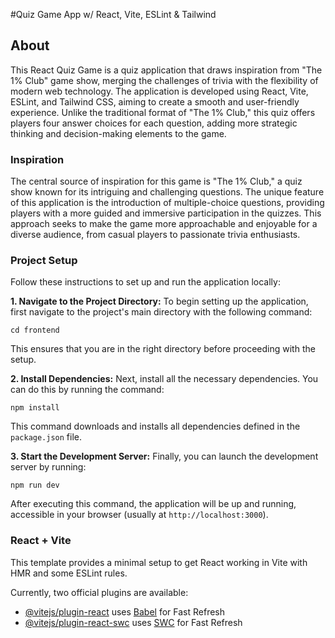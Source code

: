 #Quiz Game App w/ React, Vite, ESLint & Tailwind

## About

This React Quiz Game is a quiz application that draws inspiration from "The 1% Club" game show, merging the challenges of trivia with the flexibility of modern web technology. The application is developed using React, Vite, ESLint, and Tailwind CSS, aiming to create a smooth and user-friendly experience. Unlike the traditional format of "The 1% Club," this quiz offers players four answer choices for each question, adding more strategic thinking and decision-making elements to the game.

### Inspiration

The central source of inspiration for this game is "The 1% Club," a quiz show known for its intriguing and challenging questions. The unique feature of this application is the introduction of multiple-choice questions, providing players with a more guided and immersive participation in the quizzes. This approach seeks to make the game more approachable and enjoyable for a diverse audience, from casual players to passionate trivia enthusiasts.

### Project Setup

Follow these instructions to set up and run the application locally:

**1. Navigate to the Project Directory:** To begin setting up the application, first navigate to the project's main directory with the following command:

```
cd frontend
```

This ensures that you are in the right directory before proceeding with the setup.

**2. Install Dependencies:** Next, install all the necessary dependencies. You can do this by running the command:

```
npm install
```

This command downloads and installs all dependencies defined in the `package.json` file.

**3. Start the Development Server:** Finally, you can launch the development server by running:

```
npm run dev
```

After executing this command, the application will be up and running, accessible in your browser (usually at `http://localhost:3000`).

### React + Vite

This template provides a minimal setup to get React working in Vite with HMR and some ESLint rules.

Currently, two official plugins are available:

- [@vitejs/plugin-react](https://github.com/vitejs/vite-plugin-react/blob/main/packages/plugin-react/README.md) uses [Babel](https://babeljs.io/) for Fast Refresh
- [@vitejs/plugin-react-swc](https://github.com/vitejs/vite-plugin-react-swc) uses [SWC](https://swc.rs/) for Fast Refresh
